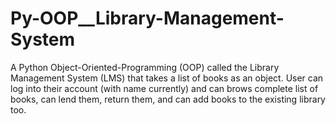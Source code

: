 # Py-OOP__Library-Management-System
A Python Object-Oriented-Programming (OOP) called the Library Management System (LMS) that takes a list of books as an object. User can log into their account (with name currently) and can brows complete list of books, can lend them, return them, and can add books to the existing library too.
